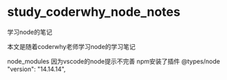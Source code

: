 # study_coderwhy_node_notes
学习node的笔记

本文是随着coderwhy老师学习node的学习笔记

node_modules 因为vscode的node提示不完善 npm安装了插件 @types/node "version": "14.14.14",

